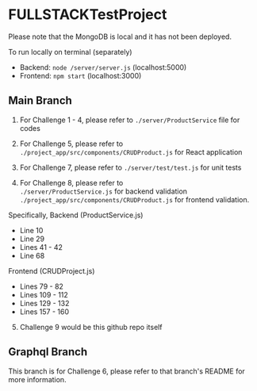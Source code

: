 # FULLSTACKTestProject

Please note that the MongoDB is local and it has not been deployed.

To run locally on terminal (separately)
- Backend: ````node /server/server.js```` (localhost:5000)
- Frontend: ````npm start```` (localhost:3000)


## Main Branch
1. For Challenge 1 - 4, please refer to ````./server/ProductService```` file for codes

2. For Challenge 5, please refer to ````./project_app/src/components/CRUDProduct.js```` for React application

3. For Challenge 7, please refer to ````./server/test/test.js```` for unit tests

4. For Challenge 8, please refer to <br>
````./server/ProductService.js```` for backend validation <br>
````./project_app/src/components/CRUDProduct.js```` for frontend validation.

Specifically, 
Backend (ProductService.js)
- Line 10
- Line 29
- Lines 41 - 42
- Line 68

Frontend (CRUDProject.js)
- Lines 79 - 82
- Lines 109 - 112
- Lines 129 - 132
- Lines 157 - 160

5. Challenge 9 would be this github repo itself

## Graphql Branch
This branch is for Challenge 6, please refer to that branch's README for more information.
